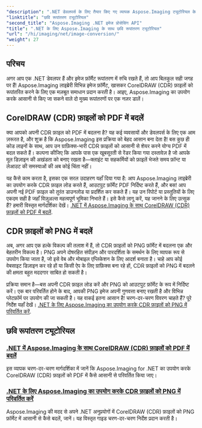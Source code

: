 ```yaml
---
"description": ".NET डेवलपर्स के लिए तैयार किए गए व्यापक Aspose.Imaging ट्यूटोरियल के साथ आसानी से CorelDRAW (CDR) फ़ाइलों को PDF और PNG में परिवर्तित करना सीखें।"
"linktitle": "छवि रूपांतरण ट्यूटोरियल"
"second_title": "Aspose.Imaging .NET इमेज प्रोसेसिंग API"
"title": ".NET के लिए Aspose.Imaging के साथ छवि रूपांतरण ट्यूटोरियल"
"url": "/hi/imaging/net/image-conversion/"
"weight": 27
---
```


## परिचय

अगर आप एक .NET डेवलपर हैं और इमेज फ़ॉर्मैट रूपांतरण में रुचि रखते हैं, तो आप बिलकुल सही जगह पर हैं! Aspose.Imaging लाइब्रेरी विभिन्न इमेज फ़ॉर्मैट, खासकर CorelDRAW (CDR) फ़ाइलों को रूपांतरित करने के लिए एक मज़बूत समाधान प्रदान करती है। आइए, Aspose.Imaging का उपयोग करके आसानी से किए जा सकने वाले दो मुख्य रूपांतरणों पर एक नज़र डालें।

## CorelDRAW (CDR) फ़ाइलों को PDF में बदलें

क्या आपको अपनी CDR फ़ाइल को PDF में बदलना है? यह कई व्यवसायों और डेवलपर्स के लिए एक आम ज़रूरत है, और शुक्र है कि Aspose.Imaging इस प्रक्रिया को बेहद आसान बना देता है! बस कुछ ही कोड लाइनों के साथ, आप उन ग्राफ़िक्स-भारी CDR फ़ाइलों को आसानी से शेयर करने योग्य PDF में बदल सकते हैं। कल्पना कीजिए कि आपके पास एक खूबसूरती से रेंडर किया गया दस्तावेज़ है जो आपके मूल डिज़ाइन की अखंडता को बनाए रखता है—क्लाइंट या सहकर्मियों को फ़ाइलें भेजते समय फ़ॉन्ट या लेआउट की समस्याओं की अब कोई चिंता नहीं। 

यह कैसे काम करता है, इसका एक सरल उदाहरण यहाँ दिया गया है: आप Aspose.Imaging लाइब्रेरी का उपयोग करके CDR फ़ाइल लोड करते हैं, आउटपुट फ़ॉर्मेट PDF निर्दिष्ट करते हैं, और बस! आप अपनी नई PDF फ़ाइल को तुरंत डाउनलोड या प्रदर्शित कर सकते हैं। यह उन रिपोर्ट या प्रस्तुतियों के लिए एकदम सही है जहाँ विज़ुअल्स महत्वपूर्ण भूमिका निभाते हैं। इसे कैसे लागू करें, यह जानने के लिए उत्सुक हैं? हमारी विस्तृत मार्गदर्शिका देखें। [.NET में Aspose.Imaging के साथ CorelDRAW (CDR) फ़ाइलों को PDF में बदलें](./convert-cdr-files-to-pdf/).

## CDR फ़ाइलों को PNG में बदलें

अब, अगर आप एक हल्के विकल्प की तलाश में हैं, तो CDR फ़ाइलों को PNG फ़ॉर्मेट में बदलना एक और बेहतरीन विकल्प है। PNG अपने दोषरहित संपीड़न और पारदर्शिता के समर्थन के लिए व्यापक रूप से उपयोग किया जाता है, जो इसे वेब और मोबाइल एप्लिकेशन के लिए आदर्श बनाता है। चाहे आप कोई वेबसाइट डिज़ाइन कर रहे हों या किसी ऐप के लिए ग्राफ़िक्स बना रहे हों, CDR फ़ाइलों को PNG में बदलने की क्षमता बहुत मददगार साबित हो सकती है।

प्रक्रिया समान है—बस अपनी CDR फ़ाइल लोड करें और PNG को आउटपुट फ़ॉर्मेट के रूप में निर्दिष्ट करें। एक बार परिवर्तित होने के बाद, आपकी PNG इमेज अपनी गुणवत्ता बनाए रखती है और विभिन्न प्लेटफ़ॉर्म पर उपयोग की जा सकती है। यह वाकई इतना आसान है! चरण-दर-चरण विवरण चाहते हैं? पूरे निर्देश यहाँ देखें। [.NET के लिए Aspose.Imaging का उपयोग करके CDR फ़ाइलों को PNG में परिवर्तित करें](./convert-cdr-files-to-png/).

## छवि रूपांतरण ट्यूटोरियल
### [.NET में Aspose.Imaging के साथ CorelDRAW (CDR) फ़ाइलों को PDF में बदलें](./convert-cdr-files-to-pdf/)
इस व्यापक चरण-दर-चरण मार्गदर्शिका में जानें कि Aspose.Imaging for .NET का उपयोग करके CorelDRAW (CDR) फ़ाइलों को PDF में कैसे आसानी से परिवर्तित किया जाए।
### [.NET के लिए Aspose.Imaging का उपयोग करके CDR फ़ाइलों को PNG में परिवर्तित करें](./convert-cdr-files-to-png/)
Aspose.Imaging की मदद से अपने .NET अनुप्रयोगों में CorelDRAW (CDR) फ़ाइलों को PNG फ़ॉर्मेट में आसानी से कैसे बदलें, जानें। यह विस्तृत गाइड चरण-दर-चरण निर्देश प्रदान करती है।